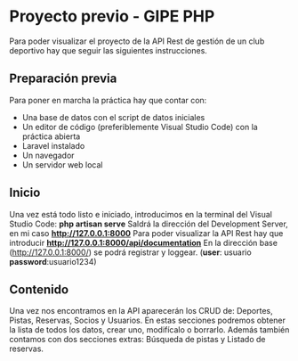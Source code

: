 ﻿# Proyecto previo - GIPE PHP

Para poder visualizar el proyecto de la API Rest de gestión de un club deportivo hay que seguir las siguientes instrucciones.

## Preparación previa

Para poner en marcha la práctica hay que contar con:

- Una base de datos con el script de datos iniciales
- Un editor de código (preferiblemente Visual Studio Code) con la práctica abierta
- Laravel instalado
- Un navegador
- Un servidor web local

## Inicio

Una vez está todo listo e iniciado, introducimos en la terminal del Visual Studio Code: **php artisan serve**
Saldrá la dirección del Development Server, en mi caso **http://127.0.0.1:8000**
Para poder visualizar la API Rest hay que introducir **http://127.0.0.1:8000/api/documentation**
En la dirección base (http://127.0.0.1:8000/) se podrá registrar y loggear.
(**user**: usuario **password**:usuario1234)

## Contenido

Una vez nos encontramos en la API aparecerán los CRUD de: Deportes, Pistas, Reservas, Socios y Usuarios.
En estas secciones podremos obtener la lista de todos los datos, crear uno, modifícalo o borrarlo.
Además también contamos con dos secciones extras: Búsqueda de pistas y Listado de reservas.

